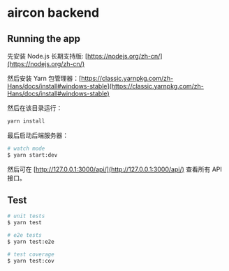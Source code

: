 # aircon backend

## Running the app

先安装 Node.js 长期支持版: [https://nodejs.org/zh-cn/](https://nodejs.org/zh-cn/)

然后安装 Yarn 包管理器：[https://classic.yarnpkg.com/zh-Hans/docs/install#windows-stable](https://classic.yarnpkg.com/zh-Hans/docs/install#windows-stable)

然后在该目录运行：

```bash
yarn install
```

最后启动后端服务器：

```bash
# watch mode
$ yarn start:dev
```

然后可在 [http://127.0.0.1:3000/api/](http://127.0.0.1:3000/api/) 查看所有 API 接口。

## Test

```bash
# unit tests
$ yarn test

# e2e tests
$ yarn test:e2e

# test coverage
$ yarn test:cov
```
